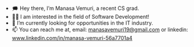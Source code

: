 - 🗯 Hey there, I’m Manasa Vemuri, a recent CS grad. 
- 👩‍💻 I am interested in the field of Software Development! 
- 👀 I’m currently looking for opportunities in the IT industry.
- 📫 You can reach me at, 
email: manasavemuri19@gmail.com or
linkedin: www.linkedin.com/in/manasa-vemuri-56a7701a4

<!---
manasavemuri19/manasavemuri19 is a ✨ special ✨ repository because its `README.md` (this file) appears on your GitHub profile.
You can click the Preview link to take a look at your changes.
--->

